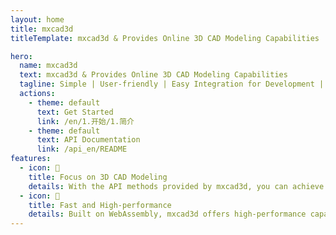```yaml
---
layout: home
title: mxcad3d
titleTemplate: mxcad3d & Provides Online 3D CAD Modeling Capabilities

hero:
  name: mxcad3d
  text: mxcad3d & Provides Online 3D CAD Modeling Capabilities
  tagline: Simple | User-friendly | Easy Integration for Development | High-performance Online 3D CAD Modeling Solution based on WebAssembly
  actions:
    - theme: default
      text: Get Started
      link: /en/1.开始/1.简介
    - theme: default
      text: API Documentation
      link: /api_en/README
features:
  - icon: 📝
    title: Focus on 3D CAD Modeling
    details: With the API methods provided by mxcad3d, you can achieve the modeling of most 3D models.
  - icon: 🚀
    title: Fast and High-performance
    details: Built on WebAssembly, mxcad3d offers high-performance capabilities for quickly constructing complex 3D models.
---
```


